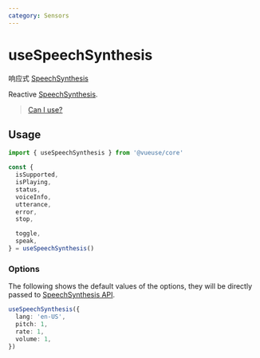 ```yaml
---
category: Sensors
---
```


# useSpeechSynthesis

响应式 [SpeechSynthesis]( https://developer.mozilla.org/zh-CN/docs/Web/API/SpeechSynthesis)

Reactive [SpeechSynthesis]( https://developer.mozilla.org/zh-CN/docs/Web/API/SpeechSynthesis).

> [Can I use?](https://caniuse.com/mdn-api_speechsynthesis)

## Usage

```ts
import { useSpeechSynthesis } from '@vueuse/core'

const {
  isSupported,
  isPlaying,
  status,
  voiceInfo,
  utterance,
  error,
  stop,

  toggle,
  speak,
} = useSpeechSynthesis()
```

### Options

The following shows the default values of the options, they will be directly passed to [SpeechSynthesis API]( https://developer.mozilla.org/zh-CN/docs/Web/API/SpeechSynthesis).

```ts
useSpeechSynthesis({
  lang: 'en-US',
  pitch: 1,
  rate: 1,
  volume: 1,
})
```

